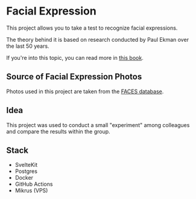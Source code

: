 # Facial Expression

This project allows you to take a test to recognize facial expressions.

The theory behind it is based on research conducted by Paul Ekman over the last 50 years.

If you're into this topic, you can read more in [this book](https://www.amazon.com/Emotions-Revealed-Second-Recognizing-Communication/dp/0805083391).

## Source of Facial Expression Photos

Photos used in this project are taken from the [FACES database](https://faces.mpdl.mpg.de/imeji/).

## Idea

This project was used to conduct a small "experiment" among colleagues and compare the results within the group.

## Stack

- SvelteKit
- Postgres
- Docker
- GitHub Actions
- Mikrus (VPS)
